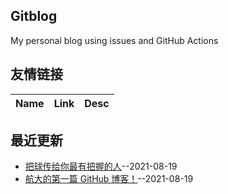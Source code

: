 ## Gitblog
My personal blog using issues and GitHub Actions
## 友情链接
| Name | Link | Desc | 
 | ---- | ---- | ---- |
## 最近更新
- [把球传给你最有把握的人](https://github.com/nuanhuo17/HangDa-blog/issues/2)--2021-08-19
- [航大的第一篇 GitHub 博客！](https://github.com/nuanhuo17/HangDa-blog/issues/1)--2021-08-19
